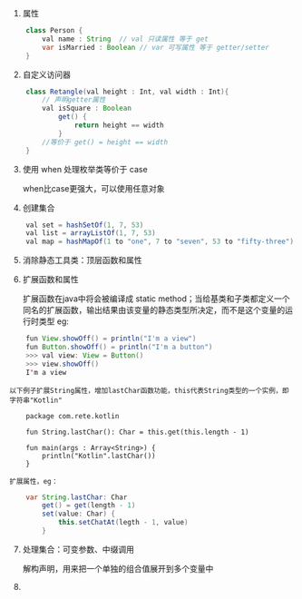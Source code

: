 1. 属性

```java
    class Person {
        val name : String  // val 只读属性 等于 get
        var isMarried : Boolean // var 可写属性 等于 getter/setter
    }
```
2. 自定义访问器

```java
    class Retangle(val height : Int, val width : Int){
        // 声明getter属性
        val isSquare : Boolean
            get() {
                return height == width
            }
        //等价于 get() = height == width
    }
```
3. 使用 when 处理枚举类等价于 case 

    when比case更强大，可以使用任意对象
4. 创建集合

```java
    val set = hashSetOf(1, 7, 53)
    val list = arrayListOf(1, 7, 53)
    val map = hashMapOf(1 to "one", 7 to "seven", 53 to "fifty-three")
```
5. 消除静态工具类：顶层函数和属性

6. 扩展函数和属性

    扩展函数在java中将会被编译成 static method；当给基类和子类都定义一个同名的扩展函数，输出结果由该变量的静态类型所决定，而不是这个变量的运行时类型
    eg:
```java
    fun View.showOff() = println("I'm a view")
    fun Button.showOff() = println("I'm a button")
    >>> val view: View = Button()
    >>> view.showOff()
    I'm a view 
```
    以下例子扩展String属性，增加lastChar函数功能，this代表String类型的一个实例，即字符串"Kotlin"
```
    package com.rete.kotlin

    fun String.lastChar(): Char = this.get(this.length - 1)

    fun main(args : Array<String>) {
        println("Kotlin".lastChar())
    }
```
    扩展属性，eg：
```java
    var String.lastChar: Char
        get() = get(length - 1)
        set(value: Char) {
            this.setChatAt(legth - 1, value)
        }
```
7. 处理集合：可变参数、中缀调用

    解构声明，用来把一个单独的组合值展开到多个变量中
8. 